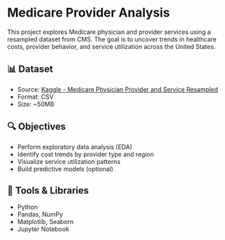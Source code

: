 # Medicare Provider Analysis

This project explores Medicare physician and provider services using a resampled dataset from CMS. The goal is to uncover trends in healthcare costs, provider behavior, and service utilization across the United States.

## 📊 Dataset

- Source: [Kaggle - Medicare Physician Provider and Service Resampled](https://www.kaggle.com/datasets/sdrasco/medicare-physician-provider-and-service-resampled)
- Format: CSV
- Size: ~50MB

## 🔍 Objectives

- Perform exploratory data analysis (EDA)
- Identify cost trends by provider type and region
- Visualize service utilization patterns
- Build predictive models (optional)

## 🧰 Tools & Libraries

- Python
- Pandas, NumPy
- Matplotlib, Seaborn
- Jupyter Notebook
